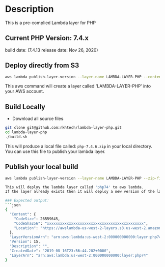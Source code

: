 # Description
This is a pre-complied Lambda layer for PHP

## Current PHP Version: 7.4.x
build date: (7.4.13 release date: Nov 26, 2020)

## Deploy directly from S3
```bash
aws lambda publish-layer-version --layer-name LAMBDA-LAYER-PHP --content S3Bucket=rkh-pub,S3Key=lambda-layer-php/php-latest.zip
```
This aws command will create a layer called 'LAMBDA-LAYER-PHP' into your AWS account.

## Build Locally

* Download all source files
```bash
git clone git@github.com:rkhtech/lambda-layer-php.git
cd lambda-layer-php
./build.sh
```
This will produce a local file called: `php-7.4.6.zip` in your local directory.  You can use this file to publish your lambda layer.

## Publish your local build
```bash
aws lambda publish-layer-version --layer-name LAMBDA-LAYER-PHP --zip-file fileb://content.zip --compatible-runtimes provided

This will deploy the lambda layer called 'php74' to aws lambda.
If the layer already exists then it will deploy a new version of the layer with the same name.

### Expected output:
```json
{
  "Content": {
    "CodeSize": 26559645,
    "CodeSha256": "xxxxxxxxxxxxxxxxxxxxxxxxxxxxxxxxxxxxxxxxxxxx",
    "Location": "https://awslambda-us-west-2-layers.s3.us-west-2.amazonaws.com/snapshots/000000000000/php73-xxxxxxxxxxxxxxxxxx"
  },
  "LayerVersionArn": "arn:aws:lambda:us-west-2:000000000000:layer:php74:15",
  "Version": 15,
  "Description": "",
  "CreatedDate": "2019-08-16T23:56:44.202+0000",
  "LayerArn": "arn:aws:lambda:us-west-2:000000000000:layer:php74"
}
```
